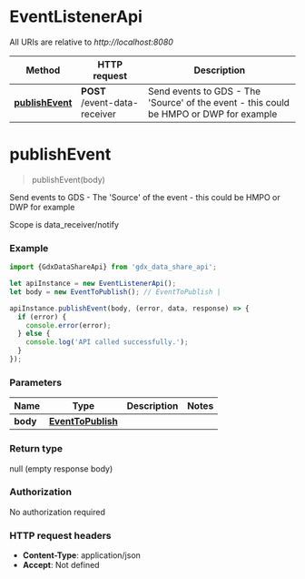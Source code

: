 # EventListenerApi

All URIs are relative to *http://localhost:8080*

Method | HTTP request | Description
------------- | ------------- | -------------
[**publishEvent**](EventListenerApi.md#publishEvent) | **POST** /event-data-receiver | Send events to GDS - The &#x27;Source&#x27; of the event - this could be HMPO or DWP for example

<a name="publishEvent"></a>
# **publishEvent**
> publishEvent(body)

Send events to GDS - The &#x27;Source&#x27; of the event - this could be HMPO or DWP for example

Scope is data_receiver/notify

### Example
```javascript
import {GdxDataShareApi} from 'gdx_data_share_api';

let apiInstance = new EventListenerApi();
let body = new EventToPublish(); // EventToPublish | 

apiInstance.publishEvent(body, (error, data, response) => {
  if (error) {
    console.error(error);
  } else {
    console.log('API called successfully.');
  }
});
```

### Parameters

Name | Type | Description  | Notes
------------- | ------------- | ------------- | -------------
 **body** | [**EventToPublish**](EventToPublish.md)|  | 

### Return type

null (empty response body)

### Authorization

No authorization required

### HTTP request headers

 - **Content-Type**: application/json
 - **Accept**: Not defined

